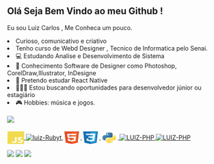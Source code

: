 ## Olá Seja Bem Vindo ao meu Github ! 

Eu sou Luiz Carlos , Me Conheca um pouco.
 
<li> Curioso, comunicativo e criativo</li>
<li> Tenho curso de Webd Designer , Tecnico de Informatica pelo Senai.</>
<li> 💻 Estudando Analise e Desenvolvimento de Sistema </li> 
<li> 🧠 Conhecimento  Software de Designer como Photoshop, CorelDraw,Illustrator,  InDesigne </li> 
<li> 🚀 Pretendo estudar React Native </li> 
<li> 👨🏿‍💻 Estou buscando oportunidades para desenvolvedor júnior ou estagiário </li> 
<li> 🎮 Hobbies: música e jogos.</li> 
</br>

 <div>
  <a href="https://github.com/Luizcarlosrj">
  <img height="180em" src="https://github-readme-stats.vercel.app/api?username=Luizcarlosrj&show_icons=true&theme=darkk&include_all_commits=true&count_private=true"/>
 
</div>
 
 
 <div style="display: inline_block"><br>
  <img align="center" alt="luiz-Js" height="30" width="40" src="https://raw.githubusercontent.com/devicons/devicon/master/icons/javascript/javascript-plain.svg">
  <img align="center" alt="luiz-Rubyt" height="30" width="40" src="https://img.shields.io/badge/Ruby-CC342D?style=for-the-badge&logo=ruby&logoColor=white">
  <img align="center" alt="LUIZ-HTML" height="30" width="40" src="https://raw.githubusercontent.com/devicons/devicon/master/icons/html5/html5-original.svg">
  <img align="center" alt="LUIZ-CSS" height="30" width="40" src="https://raw.githubusercontent.com/devicons/devicon/master/icons/css3/css3-original.svg">
  <img align="center" alt="LUIZ-Python" height="30" width="40" src="https://raw.githubusercontent.com/devicons/devicon/master/icons/python/python-original.svg">
  <img align="center" alt="LUIZ-PHP" height="30" width="40" src="https://img.shields.io/badge/PHP-777BB4?style=for-the-badge&logo=php&logoColor=white">
  <img align="center" alt="LUIZ-PHP" height="30" width="40" src="https://img.shields.io/badge/JavaScript-F7DF1E?style=for-the-badge&logo=javascript&logoColor=black">
  
</div>
 
 
   <a href="https://www.instagram.com/luizcarlos.felipe2019" target="_blank"><img src="https://img.shields.io/badge/-Instagram-%23E4405F?style=for-the-badge&logo=instagram&logoColor=white" target="_blank"></a>
 	  <a href = "mailto:luizcarlosolivfelipe@gmail.com"><img src="https://img.shields.io/badge/-Gmail-%23333?style=for-the-badge&logo=gmail&logoColor=white" target="_blank"></a>
  <a href="https://www.linkedin.com/in/luiz-carlos-541876aa" target="_blank"><img src="https://img.shields.io/badge/-LinkedIn-%230077B5?style=for-the-badge&logo=linkedin&logoColor=white" target="_blank"></a> 
 
 
 
<!---
Luizcarlosrj/Luizcarlosrj is a ✨ special ✨ repository because its `README.md` (this file) appears on your GitHub profile.
You can click the Preview link to take a look at your changes.
--->
